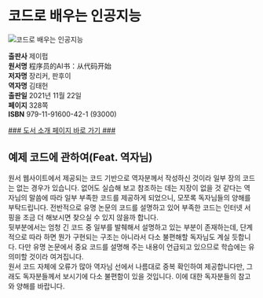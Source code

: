 # 코드로 배우는 인공지능
![코드로 배우는 인공지능]()

**출판사** 제이펍  
**원서명** 程序员的AI书：从代码开始  
**저자명** 장리커, 판후이  
**역자명** 김태헌  
**출판일** 2021년 11월 22일  
**페이지** 328쪽   
**ISBN**  979-11-91600-42-1 (93000)  

[### 도서 소개 페이지 바로 가기 ###](https://)  

## 예제 코드에 관하여(Feat. 역자님)  
원서 웹사이트에서 제공되는 코드 기반으로 역자분께서 작성하신 것이라 일부 장의 코드는 없는 경우가 있습니다. 없어도 실습해 보고 참조하는 데는 지장이 없을 것 같다는 역자님의 말씀에 따라 일부 부족한 코드를 제공하게 되었으니, 모쪼록 독자님들의 양해를 부탁드립니다. 전반적으로 유명 논문의 코드를 설명하고 있어 부족한 코드는 인터넷 서핑을 조금 더 해보시면 찾으실 수 있지 않을까 합니다.  
뒷부분에서는 엄청 긴 코드 중 일부를 발췌해서 설명하고 있는 부분이 존재하는데, 단계적으로 따라 하면 뭔가 구현되는 구조는 아니라서 다소 불편해할 독자님도 계실 듯합니다. 다만 유명 논문에서 중요 코드를 설명해 주는 내용이 언급되고 있으므로 학습에는 유의미할 것이라 여겨집니다.  
원서 코드 자체에 오류가 많아 역자님 선에서 나름대로 중복 확인하여 제공합니다만, 그래도 독자분들께서 보시기에 다소 불편함이 있을 것입니다. 이에 대한 독자분들의 참고와 양해를 바랍니다.  